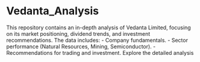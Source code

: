 # Vedanta_Analysis
This repository contains an in-depth analysis of Vedanta Limited, focusing on its market positioning, dividend trends, and investment recommendations. The data includes: - Company fundamentals. - Sector performance (Natural Resources, Mining, Semiconductor). - Recommendations for trading and investment.  Explore the detailed analysis
